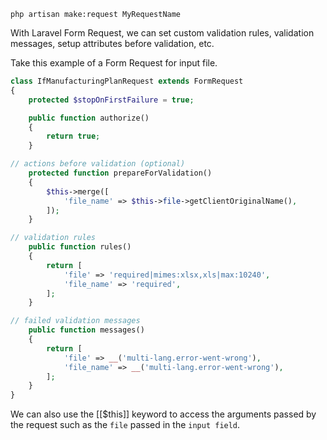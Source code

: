 `php artisan make:request MyRequestName`

With Laravel Form Request, we can set custom validation rules, validation messages, setup attributes before validation, etc.

Take this example of a Form Request for input file.
```php
class IfManufacturingPlanRequest extends FormRequest
{
    protected $stopOnFirstFailure = true;

    public function authorize()
    {
        return true;
    }

// actions before validation (optional)
    protected function prepareForValidation()
    {
        $this->merge([
            'file_name' => $this->file->getClientOriginalName(),
        ]);
    }

// validation rules
	public function rules()
    {
        return [
            'file' => 'required|mimes:xlsx,xls|max:10240',
            'file_name' => 'required',
        ];
    }

// failed validation messages
    public function messages()
    {
        return [
            'file' => __('multi-lang.error-went-wrong'),
            'file_name' => __('multi-lang.error-went-wrong'),
        ];
    }
}
```

We can also use the [[$this]] keyword to access the arguments passed by the request such as the `file` passed in the `input field`. 